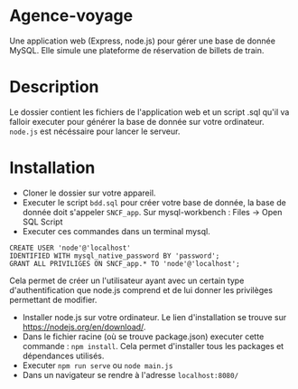 # Agence-voyage
Une application web (Express, node.js) pour gérer une base de donnée MySQL. Elle simule une plateforme de réservation de billets de train.

# Description

Le dossier contient les fichiers de l'application web et un script .sql qu'il va falloir executer pour générer la base de donnée sur votre ordinateur. `node.js` est nécéssaire pour lancer le serveur.

# Installation

- Cloner le dossier sur votre appareil.
- Executer le script `bdd.sql` pour créer votre base de donnée, la base de donnée doit s'appeler `SNCF_app`. Sur mysql-workbench : Files -> Open SQL Script
- Executer ces commandes dans un terminal mysql.

```
CREATE USER 'node'@'localhost' 
IDENTIFIED WITH mysql_native_password BY 'password';
GRANT ALL PRIVILIGES ON SNCF_app.* TO 'node'@'localhost';
```
Cela permet de créer un l'utilisateur ayant avec un certain type d'authentification que node.js comprend et de lui donner les privilèges permettant de modifier.
- Installer node.js sur votre ordinateur. Le lien d'installation se trouve sur https://nodejs.org/en/download/. 
- Dans le fichier racine (où se trouve package.json) executer cette commande : `npm install`. Cela permet d'installer tous les packages et dépendances utilisés.
- Executer `npm run serve` ou `node main.js`
- Dans un navigateur se rendre à l'adresse `localhost:8080/`
